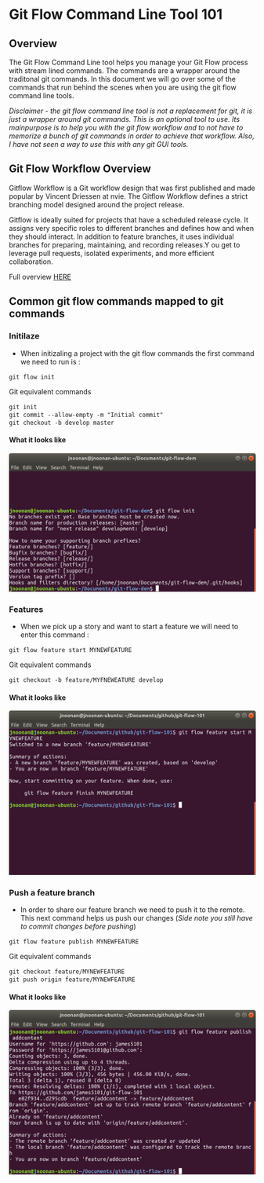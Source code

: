 # Git Flow Command Line Tool 101

## Overview
The Git Flow Command Line tool helps you manage your Git Flow process with stream lined commands. The commands are a wrapper around the traditonal git commands. In this document we will go over some of the commands that run behind the scenes when you are using the git flow command line tools.

*Disclaimer - the git flow command line tool is not a replacement for git, it is just a wrapper around git commands. This is an optional tool to use. Its mainpurpose is to help you with the git flow workflow and to not have to memorize a bunch of git commands in order to achieve that workflow. Also, I have not seen a way to use this with any git GUI tools.*



## Git Flow Workflow Overview
Gitflow Workflow is a Git workflow design that was first published and made popular by Vincent Driessen at nvie. The Gitflow Workflow defines a strict branching model designed around the project release.  

Gitflow is ideally suited for projects that have a scheduled release cycle. It assigns very specific roles to different branches and defines how and when they should interact. In addition to feature branches, it uses individual branches for preparing, maintaining, and recording releases.Y ou get to leverage pull requests, isolated experiments, and more efficient collaboration.

Full overview [HERE](https://www.atlassian.com/git/tutorials/comparing-workflows/gitflow-workflow)

## Common git flow commands mapped to git commands
### Initilaze
* When initizaling a project with the git flow commands the first command we need to run is :
```
git flow init
```
Git equivalent commands
```
git init
git commit --allow-empty -m "Initial commit"
git checkout -b develop master
```
#### What it looks like
![img](img/git_flow_init.png)

### Features
* When we pick up a story and want to start a feature we will need to enter this command :
```
git flow feature start MYNEWFEATURE
```
Git equivalent commands
```
git checkout -b feature/MYFNEWEATURE develop
```
#### What it looks like
![img](img/git_flow_feature_start.png)

### Push a feature branch
* In order to share our feature branch we need to push it to the remote. This next command helps us push our changes (*Side note you still have to commit changes before pushing*)
```
git flow feature publish MYNEWFEATURE 	
```
Git equivalent commands
```
git checkout feature/MYNEWFEATURE
git push origin feature/MYNEWFEATURE
```
#### What it looks like
![img](img/git_flow_feature_publish.png)